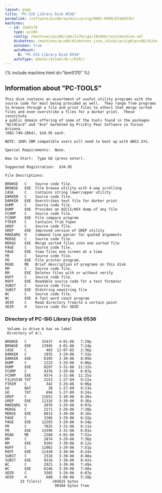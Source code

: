 ```yaml
---
layout: page
title: "PC-SIG Library Disk #536"
permalink: /software/pcx86/sw/misc/pcsig/0001-0999/DISK0536/
machines:
  - id: ibm5170
    type: pcx86
    config: /machines/pcx86/ibm/5170/cga/1024kb/rev3/machine.xml
    diskettes: /machines/pcx86/diskettes.json,/disks/pcsig0/pcx86/diskettes.json
    autoGen: true
    autoMount:
      B: "PC-SIG Library Disk 0536"
    autoType: $date\r$time\rB:\rDIR\r
---
```


{% include machine.html id="ibm5170" %}

## Information about "PC-TOOLS"

    This disk contains an assortment of useful utility programs with the
    source code for most being provided as well.  They range from programs
    to browse through a file and print files to others that merge sorted
    files and even overstrike a files for a darker print.  These constitute
    a public domain offering of some of the tools found in the packages
    "WildCard" and "Ace" marketed by Prickly Pear Software in Tucson Arizona
    (602-749-2864), $34.95 each.
    
    NOTE: 100% IBM compatible users will need to boot up with ANSI.SYS.
    
    Special Requirements:  None.
    
    How to Start:  Type GO (press enter).
    
    Suggested Registration:  $34.95
    
    File Descriptions:
    
    BROWSE   C    Source code file.
    BROWSE   EXE  File browse utility with 4 way scrolling
    CASE     C    Contains string lower/upper utility
    DARKEN   C    Source code file.
    DARKEN   EXE  Overstrikes text file for darker print
    DUMP     C    Source code file.
    DUMP     EXE  Provides an ASCII/HEX dump of any file
    FCOMP    C    Source code file.
    FCOMP    EXE  File compare program
    FTRIM    C    Contains Trim_fspec
    GREP     C    Source code file.
    GREP     EXE  Improved version of GREP utility
    MAKEARG  H    Command line parser for quoted arguments
    MERGE    C    Source code file.
    MERGE    EXE  Merge sorted files into one sorted file
    PAGE     C    Source code file.
    PAGE     EXE  View files one screen at a time
    PR       C    Source code file.
    PR       EXE  File printer program.
    READ     ME   Brief description of programs on this disk
    RM       C    Source code file.
    RM       EXE  Deletes files with or without verify
    ROFF     C    Source code file.
    ROFF     EXE  Readable source code for a text formater
    SUBST    C    Source code file.
    SUBST    EXE  Oldstring newstring file
    WC       C    Source code file.
    WC       EXE  A fast word count program
    XDIR     C    Read directory from/to a certain point
    XDIR     H    Source code for XDIR

### Directory of PC-SIG Library Disk 0536

     Volume in drive A has no label
     Directory of A:\

    BROWSE   C       15437   4-01-86   7:29p
    BROWSE   EXE     13945   4-01-86   7:24p
    CASE     C         403  12-07-85   2:36p
    DARKEN   C        1935   3-29-86   7:32p
    DARKEN   EXE      8395   3-30-86   8:09a
    DUMP     C        1223   3-29-86   6:06p
    DUMP     EXE      8297   3-31-86  11:32a
    FCOMP    C        4376   3-29-86   6:07p
    FCOMP    EXE      9574   3-31-86  11:35a
    FILES536 TXT      2153   1-27-89   9:22a
    FTRIM    C         342   3-29-86   6:06p
    GO       BAT        38   1-27-89   9:23a
    GO       TXT       694   1-27-89   9:24a
    GREP     C       11651   3-30-86   8:38a
    GREP     EXE     11316   3-30-86   8:36a
    MAKEARG  H        2076   3-29-86   6:07p
    MERGE    C        2271   3-29-86   7:38p
    MERGE    EXE      8814   3-30-86   8:16a
    PAGE     C        3266   3-29-86   6:32p
    PAGE     EXE     12293   3-29-86   6:34p
    PR       C        7825   3-31-86   6:11a
    PR       EXE     13596   3-31-86   6:03a
    READ     ME       2288   4-01-86   7:52a
    RM       C        2874   3-29-86   7:36p
    RM       EXE      9165   3-30-86   8:12a
    ROFF     C       11062   3-29-86   7:51p
    ROFF     EXE     11430   3-30-86   8:24a
    SUBST    C        2318   3-30-86   8:40a
    SUBST    EXE      9316   3-30-86   8:42a
    WC       C        2921   3-30-86   7:49a
    WC       EXE      8146   3-30-86   7:50a
    XDIR     C        3505   3-29-86   6:07p
    XDIR     H         680   2-08-86   5:28p
           33 file(s)     203625 bytes
                           98304 bytes free
